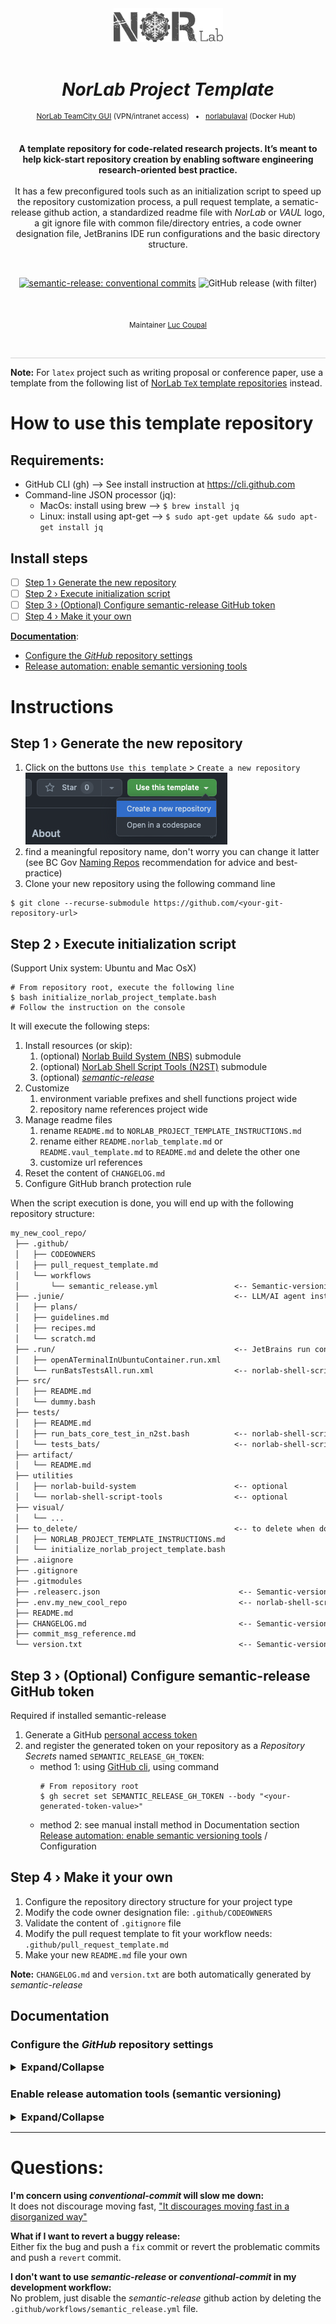 <div align="center">

[//]: # ( ==== Logo ================================================== ) 
<br>
<br>
<a href="https://norlab.ulaval.ca">
    <picture>
      <source media="(prefers-color-scheme: dark)" srcset="/visual/norlab_logo_acronym_light.png">
      <source media="(prefers-color-scheme: light)" srcset="/visual/norlab_logo_acronym_dark.png">
      <img alt="Shows an the dark NorLab logo in light mode and light NorLab logo in dark mode." src="/visual/norlab_logo_acronym_dark.png" width="175">
    </picture>
</a>
<br>
<br>

[//]: # ( ==== Title ================================================= )
# _NorLab Project Template_

[//]: # ( ==== Hyperlink and maintainer=============================== ) 
<sup>
    <a href="http://132.203.26.125:8111">NorLab TeamCity GUI</a>
    (VPN/intranet access) &nbsp; • &nbsp;
    <a href="https://hub.docker.com/repositories/norlabulaval">norlabulaval</a>
    (Docker Hub) &nbsp;
</sup>
<br>
<br>

[//]: # ( ==== Description =========================================== )
**A template repository for code-related research projects.
It’s meant to help kick-start repository creation by enabling software engineering 
research-oriented best practice.**
<br>
<br>
It has a few preconfigured tools such as an initialization script to speed up the repository 
customization process, a pull request template, a sematic-release github action, a standardized 
readme file with _NorLab_ or _VAUL_ logo, a git ignore file with common file/directory entries, a code owner 
designation file, JetBranins IDE run configurations and the basic directory structure. 

<br>

[//]: # ( ==== Badges ================================================ )
[![semantic-release: conventional commits](https://img.shields.io/badge/semantic--release-conventional_commits-453032?logo=semantic-release)](https://github.com/semantic-release/semantic-release)
<img alt="GitHub release (with filter)" src="https://img.shields.io/github/v/release/norlab-ulaval/template-norlab-project">

[//]: # (NorLab teamcity)
[//]: # (<a href="http://132.203.26.125:8111"><img src="https://img.shields.io/static/v1?label=JetBrains TeamCity&message=CI/CD&color=green?style=plastic&logo=teamcity" /></a>)

[//]: # (Dockerhub image badge)
[//]: # (TODO: Change "norlabulaval/libpointmatcher" in both url to "your-dockerhub-domain/your-image-name")
[//]: # (<a href="https://hub.docker.com/repository/docker/norlabulaval/libpointmatcher/"> <img alt="Docker Image Version &#40;latest semver&#41;" src="https://img.shields.io/docker/v/norlabulaval/libpointmatcher?logo=docker"> </a>)



<br>

[//]: # ( ==== Maintainer ============================================ )
<sub>
Maintainer <a href="https://redleader962.github.io">Luc Coupal</a>
</sub>

<br>
<hr style="color:lightgray;background-color:lightgray">
</div>


[//]: # ( ==== Body ================================================== ) 
**Note:** For `latex` project such as writing proposal or conference paper, use a template from the following list of [NorLab `TeX` template repositories](https://github.com/norlab-ulaval?q=template&type=all&language=tex&sort=) instead.  


# How to use this template repository

## Requirements:
- GitHub CLI (gh) ⟶ See install instruction at https://cli.github.com
- Command-line JSON processor (jq):
  - MacOs: install using brew ⟶ `$ brew install jq`
  - Linux: install using apt-get ⟶ `$ sudo apt-get update && sudo apt-get install jq`

## Install steps

- [ ] [Step 1 › Generate the new repository](#step-1--generate-the-new-repository)
- [ ] [Step 2 › Execute initialization script](#step-2--execute-initialization-script)
- [ ] [Step 3 › (Optional) Configure semantic-release GitHub token](#step-3--optional-configure-semantic-release-git-hub-token)
- [ ] [Step 4 › Make it your own](#step-4--make-it-your-own)

[**Documentation**](#documentation):
- [Configure the _GitHub_ repository settings](#configure-the-github-repository-settings)
- [Release automation: enable semantic versioning tools](#enable-release-automation-tools-semantic-versioning)

# Instructions
## Step 1 › Generate the new repository
1. Click on the buttons `Use this template` > `Create a new repository` 
    <br>
   ![img.png](visual/use_this_template_button.png)
2. find a meaningful repository name, don't worry you can change it latter (see BC Gov [Naming Repos](https://github.com/bcgov/BC-Policy-Framework-For-GitHub/blob/master/BC-Gov-Org-HowTo/Naming-Repos.md) recommendation for advice and best-practice)
3. Clone your new repository using the following command line
```shell
$ git clone --recurse-submodule https://github.com/<your-git-repository-url>
```

## Step 2 › Execute initialization script
(Support Unix system: Ubuntu and Mac OsX)

```shell
# From repository root, execute the following line
$ bash initialize_norlab_project_template.bash
# Follow the instruction on the console
```

It will execute the following steps:

1. Install resources (or skip):
    1. (optional) [Norlab Build System (NBS)](https://github.com/norlab-ulaval/norlab-build-system)
       submodule
    2. (optional) [NorLab Shell Script Tools (N2ST)](https://github.com/norlab-ulaval/norlab-shell-script-tools)
       submodule
    3. (optional) [_semantic-release_](https://semantic-release.gitbook.io) 
2. Customize 
   1. environment variable prefixes and shell functions project wide
   2. repository name references project wide
3. Manage readme files
   1. rename `README.md` to `NORLAB_PROJECT_TEMPLATE_INSTRUCTIONS.md`
   2. rename either `README.norlab_template.md` or `README.vaul_template.md` 
       to `README.md` and delete the other one
   3. customize url references 
4. Reset the content of `CHANGELOG.md`
5. Configure GitHub branch protection rule

When the script execution is done, you will end up with the following repository structure:
```markdown
my_new_cool_repo/
 ├── .github/
 │   ├── CODEOWNERS
 │   ├── pull_request_template.md
 │   └── workflows
 │       └── semantic_release.yml                 <-- Semantic-versioning (optional)
 ├── .junie/                                      <-- LLM/AI agent instructions
 │   ├── plans/
 │   ├── guidelines.md
 │   ├── recipes.md
 │   └── scratch.md
 ├── .run/                                        <-- JetBrains run configuration
 │   ├── openATerminalInUbuntuContainer.run.xml
 │   └── runBatsTestsAll.run.xml                  <-- norlab-shell-script-tools (optional)
 ├── src/
 │   ├── README.md
 │   └── dummy.bash
 ├── tests/
 │   ├── README.md
 │   ├── run_bats_core_test_in_n2st.bash          <-- norlab-shell-script-tools (optional)
 │   └── tests_bats/                              <-- norlab-shell-script-tools (optional)
 ├── artifact/
 │   └── README.md
 ├── utilities
 │   ├── norlab-build-system                      <-- optional
 │   └── norlab-shell-script-tools                <-- optional
 ├── visual/
 │   └── ...
 ├── to_delete/                                   <-- to delete when done
 │   ├── NORLAB_PROJECT_TEMPLATE_INSTRUCTIONS.md 
 │   └── initialize_norlab_project_template.bash 
 ├── .aiignore
 ├── .gitignore
 ├── .gitmodules
 ├── .releaserc.json                               <-- Semantic-versioning (optional)
 ├── .env.my_new_cool_repo                         <-- norlab-shell-script-tools (optional)
 ├── README.md
 ├── CHANGELOG.md                                  <-- Semantic-versioning (optional)
 ├── commit_msg_reference.md
 └── version.txt                                   <-- Semantic-versioning (optional)
```

## Step 3 › (Optional) Configure semantic-release GitHub token
Required if installed semantic-release
1. Generate a GitHub [personal access token](https://github.com/settings/tokens) 
2. and register the generated token on your repository as a _Repository Secrets_ named `SEMANTIC_RELEASE_GH_TOKEN`: 
   - method 1: using [GitHub cli](https://cli.github.com), using command 
     ```shell
     # From repository root
     $ gh secret set SEMANTIC_RELEASE_GH_TOKEN --body "<your-generated-token-value>"
     ```
   - method 2: see manual install method in Documentation section [Release automation: enable semantic versioning tools](#enable-release-automation-tools-semantic-versioning) / Configuration


## Step 4 › Make it your own

1. Configure the repository directory structure for your project type
2. Modify the code owner designation file: `.github/CODEOWNERS`
3. Validate the content of `.gitignore` file
4. Modify the pull request template to fit your workflow needs: `.github/pull_request_template.md`
5. Make your new `README.md` file your own

**Note:** `CHANGELOG.md` and `version.txt` are both automatically generated
by _semantic-release_

## Documentation

### Configure the _GitHub_ repository settings

<details>
  <summary style="font-weight: bolder;font-size: medium;">Expand/Collapse</summary>

★ The `main` branch is sacred. It must be deployable at any given time.  
We **strongly recommend** you configure your repository following [**_Gitflow_**](https://www.atlassian.com/git/tutorials/comparing-workflows/gitflow-workflow) branching scheme
```
                                                      tag:release-1
┈┈ main ┈┈┈┈┈┈┈┈┈┈┈┈┈┈┈┈┈┈┈┈┈┈┈┈┈┈┈┈┈┈┈┈┈┈┈┈┈┈┈┈┈┈┈┈┈┈┈┈┈┈┈┈┴┈┈┈┈→
     └┈ develop ┈┈┈┈┈┈┈┈┈┈┈┈┈┈┈┈┈┈┈┈┈┈┈┈┈┈┈┈┈┈┈┈┈┈┈┈┈┈┈┈┈┈┴┈┈┈┈┈┈→  
                   └┈ feature 1 ┈┈┈┘    └┈ feature 2 ┈┈┈┘

```
with _**Branch Protection Rule**_ enable for the default branch (i.e. `main`) and the `dev` branches.
**Note**: 
- The name `main` or `master` are convention for the principal _release branch_.
- The name `dev`, `devel` or `develop` are convention for the _bleeding edge branch_.
- The name `beta` and `alpha` are convention for _pre-release branch_.

Go to the `Settings` > `Branches` and click `Add branch protection rule` in the _Branch Protection Rule_ panel 

![branch_protection_rule_menu.png](visual/branch_protection_rule_menu.png)

and set the following:
1. Set _Branch name pattern_ to `main`
2. Set _Require a pull request before merging_
   - Set _Require approvals_ with default number to 1 
   - Set _Dismiss stale pull request approvals when new commits are pushed_ 
   - Set _Require review from Code Owners_ 
5. Set _Require status checks to pass before merging_ 
   - Set _Require branches to be up to date before merging_;
   - (Optional) If you use a Continuous Integration service such as _**GitHub actions**_ or our **_norlab-teamcity-server_**, add the _Status check tahat are required_ name.
3. Set _Require conversation resolution before merging_
4. Set _Restrict who can push to matching branches_
6. Repeat for the `dev` branch

</details>


### Enable release automation tools (semantic versioning)  

<details>
  <summary style="font-weight: bolder;font-size: medium;">Expand/Collapse</summary>

#### Why:
Assuming your repository is part of a bigger system, 
- easily identify the repository state currently in use as a dependency
- and escape "dependency hell". 

#### How
Any push to the `main` branch will trigger the execution of [_semantic-release_](https://semantic-release.gitbook.io) which will analyse each commits message to determine the version bump following [_semantic versioning_](https://semver.org) scheme `MAJOR.MINOR.PATCH`.

#### On version bump, 
- a new repository tag gets published with the newest versions number `v<MAJOR>.<MINOR>.<PATCH>`
- the `CHANGELOG.md` and the `version.txt` files gets updated
- a new repository release gets published on the _Releases_ page 

**Note:** not each commit type triggers a version bump e.g.
`<type>!` triggers a `MAJOR` version bump, 
`feat` triggers a `MINOR` version bump, 
`fix` and`perf` triggers a `PATCH` version bump
and all others such as `doc` and `style` will register for the next release but won't trigger one.


#### Configuration
1. Generate a GitHub [personal access token](https://github.com/settings/tokens) 
2. and register the generated token on your repository as a _Repository Secrets_ named `SEMANTIC_RELEASE_GH_TOKEN`: 
   - method 1: using [GitHub cli](https://cli.github.com), using command 
     ```shell
     # From repository root
     $ gh secret set SEMANTIC_RELEASE_GH_TOKEN --body "<your-generated-token-value>"
     ```
   - method 2: via your repository GitHub web page by going to the `Settings/secrets and variables/Actions` tab, add a _Repository Secrets_ with the name `SEMANTIC_RELEASE_GH_TOKEN`.   
3. Modify the _**semantic-release**_ GitHub action implemented in `.github/workflows/semantic_release.yml` if necessary. The current configuration should do the trick for most use cases.  
4. Adopt the [_conventional-commit_](https://www.conventionalcommits.org/) specification. This is a **hard requirement** for _semantic-release_.  
  See [commit_msg_reference.md](./commit_msg_reference.md) for a quick summary.
        
References: 
- [semantic-release/GitHub Actions](https://semantic-release.gitbook.io/semantic-release/recipes/ci-configurations/github-actions)  
- GitHub 
  - [Personal access token](https://github.com/settings/tokens)
  - [Creating a personal access token for the command line](https://help.github.com/en/github/authenticating-to-github/creating-a-personal-access-token-for-the-command-line)

</details>

---

# Questions: 

**I'm concern using _conventional-commit_ will slow me down:** 
<br> 
It does not discourage moving fast, ["It discourages moving fast in a disorganized way"](https://www.conventionalcommits.org/en/v1.0.0/#doesnt-this-discourage-rapid-development-and-fast-iteration) 

**What if I want to revert a buggy release:**
<br> 
Either fix the bug and push a `fix` commit or revert the problematic commits and push a `revert` commit.  

**I don't want to use _semantic-release_ or _conventional-commit_ in my development workflow:**
<br>
No problem, just disable the _semantic-release_ github action by deleting the `.github/workflows/semantic_release.yml` file.

[//]: # (....MonTitre..............................................................................)

